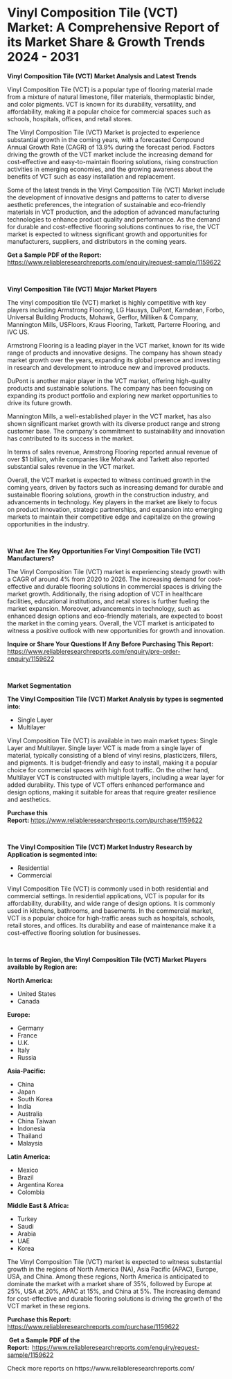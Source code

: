 <p><h1>Vinyl Composition Tile (VCT) Market: A Comprehensive Report of its Market Share & Growth Trends 2024 - 2031</h1></p><p><strong>Vinyl Composition Tile (VCT) Market Analysis and Latest Trends</strong></p>
<p><p>Vinyl Composition Tile (VCT) is a popular type of flooring material made from a mixture of natural limestone, filler materials, thermoplastic binder, and color pigments. VCT is known for its durability, versatility, and affordability, making it a popular choice for commercial spaces such as schools, hospitals, offices, and retail stores.</p><p>The Vinyl Composition Tile (VCT) Market is projected to experience substantial growth in the coming years, with a forecasted Compound Annual Growth Rate (CAGR) of 13.9% during the forecast period. Factors driving the growth of the VCT market include the increasing demand for cost-effective and easy-to-maintain flooring solutions, rising construction activities in emerging economies, and the growing awareness about the benefits of VCT such as easy installation and replacement.</p><p>Some of the latest trends in the Vinyl Composition Tile (VCT) Market include the development of innovative designs and patterns to cater to diverse aesthetic preferences, the integration of sustainable and eco-friendly materials in VCT production, and the adoption of advanced manufacturing technologies to enhance product quality and performance. As the demand for durable and cost-effective flooring solutions continues to rise, the VCT market is expected to witness significant growth and opportunities for manufacturers, suppliers, and distributors in the coming years.</p></p>
<p><strong>Get a Sample PDF of the Report:&nbsp;</strong> <a href="https://www.reliableresearchreports.com/enquiry/request-sample/1159622">https://www.reliableresearchreports.com/enquiry/request-sample/1159622</a></p>
<p>&nbsp;</p>
<p><strong>Vinyl Composition Tile (VCT) Major Market Players</strong></p>
<p><p>The vinyl composition tile (VCT) market is highly competitive with key players including Armstrong Flooring, LG Hausys, DuPont, Karndean, Forbo, Universal Building Products, Mohawk, Gerflor, Milliken & Company, Mannington Mills, USFloors, Kraus Flooring, Tarkett, Parterre Flooring, and IVC US.</p><p>Armstrong Flooring is a leading player in the VCT market, known for its wide range of products and innovative designs. The company has shown steady market growth over the years, expanding its global presence and investing in research and development to introduce new and improved products.</p><p>DuPont is another major player in the VCT market, offering high-quality products and sustainable solutions. The company has been focusing on expanding its product portfolio and exploring new market opportunities to drive its future growth.</p><p>Mannington Mills, a well-established player in the VCT market, has also shown significant market growth with its diverse product range and strong customer base. The company's commitment to sustainability and innovation has contributed to its success in the market.</p><p>In terms of sales revenue, Armstrong Flooring reported annual revenue of over $1 billion, while companies like Mohawk and Tarkett also reported substantial sales revenue in the VCT market.</p><p>Overall, the VCT market is expected to witness continued growth in the coming years, driven by factors such as increasing demand for durable and sustainable flooring solutions, growth in the construction industry, and advancements in technology. Key players in the market are likely to focus on product innovation, strategic partnerships, and expansion into emerging markets to maintain their competitive edge and capitalize on the growing opportunities in the industry.</p></p>
<p>&nbsp;</p>
<p><strong>What Are The Key Opportunities For Vinyl Composition Tile (VCT) Manufacturers?</strong></p>
<p><p>The Vinyl Composition Tile (VCT) market is experiencing steady growth with a CAGR of around 4% from 2020 to 2026. The increasing demand for cost-effective and durable flooring solutions in commercial spaces is driving the market growth. Additionally, the rising adoption of VCT in healthcare facilities, educational institutions, and retail stores is further fueling the market expansion. Moreover, advancements in technology, such as enhanced design options and eco-friendly materials, are expected to boost the market in the coming years. Overall, the VCT market is anticipated to witness a positive outlook with new opportunities for growth and innovation.</p></p>
<p><strong>Inquire or Share Your Questions If Any Before Purchasing This Report:</strong> <a href="https://www.reliableresearchreports.com/enquiry/pre-order-enquiry/1159622">https://www.reliableresearchreports.com/enquiry/pre-order-enquiry/1159622</a></p>
<p>&nbsp;</p>
<p><strong>Market Segmentation</strong></p>
<p><strong>The Vinyl Composition Tile (VCT) Market Analysis by types is segmented into:</strong></p>
<p><ul><li>Single Layer</li><li>Multilayer</li></ul></p>
<p><p>Vinyl Composition Tile (VCT) is available in two main market types: Single Layer and Multilayer. Single layer VCT is made from a single layer of material, typically consisting of a blend of vinyl resins, plasticizers, fillers, and pigments. It is budget-friendly and easy to install, making it a popular choice for commercial spaces with high foot traffic. On the other hand, Multilayer VCT is constructed with multiple layers, including a wear layer for added durability. This type of VCT offers enhanced performance and design options, making it suitable for areas that require greater resilience and aesthetics.</p></p>
<p><strong>Purchase this Report:&nbsp;</strong><a href="https://www.reliableresearchreports.com/purchase/1159622">https://www.reliableresearchreports.com/purchase/1159622</a></p>
<p>&nbsp;</p>
<p><strong>The Vinyl Composition Tile (VCT) Market Industry Research by Application is segmented into:</strong></p>
<p><ul><li>Residential</li><li>Commercial</li></ul></p>
<p><p>Vinyl Composition Tile (VCT) is commonly used in both residential and commercial settings. In residential applications, VCT is popular for its affordability, durability, and wide range of design options. It is commonly used in kitchens, bathrooms, and basements. In the commercial market, VCT is a popular choice for high-traffic areas such as hospitals, schools, retail stores, and offices. Its durability and ease of maintenance make it a cost-effective flooring solution for businesses.</p></p>
<p>&nbsp;</p>
<p><strong>In terms of Region, the Vinyl Composition Tile (VCT) Market Players available by Region are:</strong></p>
<p>
    <p> <strong> North America: </strong>
        <ul>
            <li>United States</li>
            <li>Canada</li>
        </ul>
        </p> 
    <p> <strong> Europe: </strong>
        <ul>
            <li>Germany</li>
            <li>France</li>
            <li>U.K.</li>
            <li>Italy</li>
            <li>Russia</li>
        </ul>
        </p> 
    <p> <strong> Asia-Pacific: </strong>
        <ul>
            <li>China</li>
            <li>Japan</li>
            <li>South Korea</li>
            <li>India</li>
            <li>Australia</li>
            <li>China Taiwan</li>
            <li>Indonesia</li>
            <li>Thailand</li>
            <li>Malaysia</li>
        </ul>
        </p> 
    <p> <strong> Latin America: </strong>
        <ul>
            <li>Mexico</li>
            <li>Brazil</li>
            <li>Argentina Korea</li>
            <li>Colombia</li>
        </ul>
        </p> 
    <p> <strong> Middle East & Africa: </strong>
        <ul>
            <li>Turkey</li>
            <li>Saudi</li>
            <li>Arabia</li>
            <li>UAE</li>
            <li>Korea</li>
        </ul>
    </p>
    </p>
<p><p>The Vinyl Composition Tile (VCT) market is expected to witness substantial growth in the regions of North America (NA), Asia Pacific (APAC), Europe, USA, and China. Among these regions, North America is anticipated to dominate the market with a market share of 35%, followed by Europe at 25%, USA at 20%, APAC at 15%, and China at 5%. The increasing demand for cost-effective and durable flooring solutions is driving the growth of the VCT market in these regions.</p></p>
<p><strong>Purchase this Report: </strong><a href="https://www.reliableresearchreports.com/purchase/1159622">https://www.reliableresearchreports.com/purchase/1159622</a></p>
<p>&nbsp;<strong>Get a Sample PDF of the Report:&nbsp;&nbsp;</strong><a href="https://www.reliableresearchreports.com/enquiry/request-sample/1159622">https://www.reliableresearchreports.com/enquiry/request-sample/1159622</a></p>
<p><strong></strong></p>
<p>Check more reports on https://www.reliableresearchreports.com/</p>